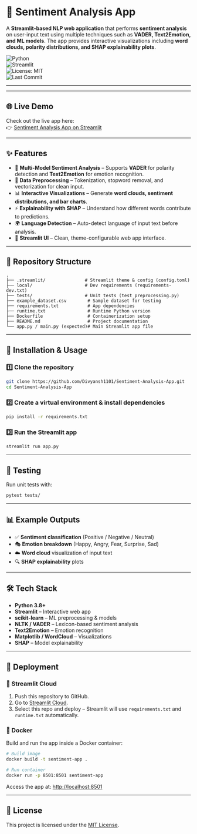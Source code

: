 # 📝 Sentiment Analysis App

A **Streamlit-based NLP web application** that performs **sentiment analysis** on user-input text using multiple techniques such as **VADER, Text2Emotion, and ML models**. The app provides interactive visualizations including **word clouds, polarity distributions, and SHAP explainability plots**.  

![Python](https://img.shields.io/badge/Python-3.8%2B-blue)  
![Streamlit](https://img.shields.io/badge/Streamlit-App-red)  
![License: MIT](https://img.shields.io/badge/License-MIT-yellow.svg)  
![Last Commit](https://img.shields.io/github/last-commit/Divyansh1101/Sentiment-Analysis-App?style=flat-square)  

---
---

## 🌐 Live Demo

Check out the live app here:  
👉 [Sentiment Analysis App on Streamlit](https://sentiment-analytics.streamlit.app)

---
## ✨ Features

- 🧠 **Multi-Model Sentiment Analysis** – Supports **VADER** for polarity detection and **Text2Emotion** for emotion recognition.  
- 🧪 **Data Preprocessing** – Tokenization, stopword removal, and vectorization for clean input.  
- 📊 **Interactive Visualizations** – Generate **word clouds, sentiment distributions, and bar charts**.  
- ⚡ **Explainability with SHAP** – Understand how different words contribute to predictions.  
- 🌍 **Language Detection** – Auto-detect language of input text before analysis.  
- 🎨 **Streamlit UI** – Clean, theme-configurable web app interface.  

---

## 📂 Repository Structure

```
.
├── .streamlit/               # Streamlit theme & config (config.toml)
├── local/                    # Dev requirements (requirements-dev.txt)
├── tests/                    # Unit tests (test_preprocessing.py)
├── example_dataset.csv        # Sample dataset for testing
├── requirements.txt           # App dependencies
├── runtime.txt                # Runtime Python version
├── Dockerfile                 # Containerization setup
├── README.md                  # Project documentation
└── app.py / main.py (expected)# Main Streamlit app file
```

---

## 🚀 Installation & Usage

### 1️⃣ Clone the repository
```bash
git clone https://github.com/Divyansh1101/Sentiment-Analysis-App.git
cd Sentiment-Analysis-App
```

### 2️⃣ Create a virtual environment & install dependencies
```bash
pip install -r requirements.txt
```

### 3️⃣ Run the Streamlit app
```bash
streamlit run app.py
```

---

## 🧪 Testing

Run unit tests with:
```bash
pytest tests/
```

---

## 📊 Example Outputs

- ✅ **Sentiment classification** (Positive / Negative / Neutral)  
- 🎭 **Emotion breakdown** (Happy, Angry, Fear, Surprise, Sad)  
- ☁️ **Word cloud** visualization of input text  
- 🔍 **SHAP explainability** plots  

---

## 🛠️ Tech Stack

- **Python 3.8+**  
- **Streamlit** – Interactive web app  
- **scikit-learn** – ML preprocessing & models  
- **NLTK / VADER** – Lexicon-based sentiment analysis  
- **Text2Emotion** – Emotion recognition  
- **Matplotlib / WordCloud** – Visualizations  
- **SHAP** – Model explainability  

---

## 🚀 Deployment

### 🔹 Streamlit Cloud
1. Push this repository to GitHub.  
2. Go to [Streamlit Cloud](https://share.streamlit.io/).  
3. Select this repo and deploy – Streamlit will use `requirements.txt` and `runtime.txt` automatically.  

### 🔹 Docker
Build and run the app inside a Docker container:
```bash
# Build image
docker build -t sentiment-app .

# Run container
docker run -p 8501:8501 sentiment-app
```
Access the app at: [http://localhost:8501](http://localhost:8501)  

---

## 📜 License

This project is licensed under the [MIT License](LICENSE).  
